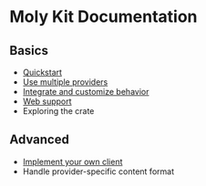 # Moly Kit Documentation
## Basics
- [Quickstart](quickstart.md)
- [Use multiple providers](multiple-providers.md)
- [Integrate and customize behavior](integrate.md)
- [Web support](web.md)
- Exploring the crate

## Advanced

- [Implement your own client](clients.md)
- Handle provider-specific content format
